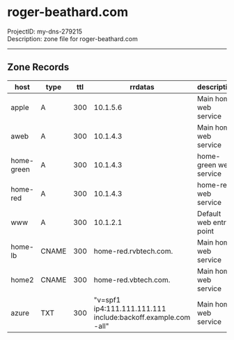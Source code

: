 
# roger-beathard.com
ProjectID: my-dns-279215  
Description: zone file for roger-beathard.com  

---
## Zone Records

host|type|ttl|rrdatas|description
----|----|---|-------|-----------
apple|A|300|10.1.5.6|Main home web service
aweb|A|300|10.1.4.3|Main home web service
home-green|A|300|10.1.4.3|home-green web service
home-red|A|300|10.1.4.3|home-red web service
www|A|300|10.1.2.1|Default web entry point
home-lb|CNAME|300|home-red.rvbtech.com.|Main home web service
home2|CNAME|300|home-red.vbtech.com.|Main home web service
azure|TXT|300|\"v=spf1 ip4:111.111.111.111 include:backoff.example.com -all\"|Main home web service